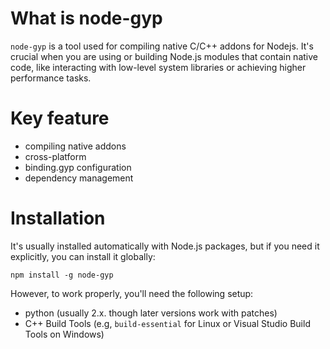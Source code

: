 # What is node-gyp
`node-gyp` is a tool used for compiling native C/C++ addons for Nodejs. It's crucial when you are using or building Node.js modules that contain native code, like interacting with low-level system libraries or achieving higher performance tasks. 

# Key feature
- compiling native addons
- cross-platform
- binding.gyp configuration 
- dependency management

# Installation
It's usually installed automatically with Node.js packages, but if you need it explicitly, you can install it globally:
```
npm install -g node-gyp
```

However, to work properly, you'll need the following setup:
- python (usually 2.x. though later versions work with patches)
- C++ Build Tools (e.g, `build-essential` for Linux or Visual Studio Build Tools on Windows)
